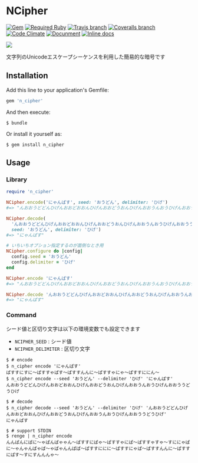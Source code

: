 # NCipher

[![Gem](https://img.shields.io/gem/v/n_cipher.svg)](https://rubygems.org/gems/n_cipher)
[![Required Ruby](https://img.shields.io/badge/ruby-%3E%3D%202.1.0-red.svg)](#)
[![Travis branch](https://img.shields.io/travis/844196/n_cipher.svg)](https://travis-ci.org/844196/n_cipher)
[![Coveralls branch](https://img.shields.io/coveralls/844196/n_cipher/master.svg)](https://coveralls.io/github/844196/n_cipher)
[![Code Climate](https://img.shields.io/codeclimate/github/844196/n_cipher.svg)](https://codeclimate.com/github/844196/n_cipher)
[![Docunment](https://img.shields.io/badge/docs-RubyDoc.info-blue.svg)](http://www.rubydoc.info/github/844196/n_cipher/master)
[![Inline docs](http://inch-ci.org/github/844196/n_cipher.svg?branch=master&style=shields)](http://inch-ci.org/github/844196/n_cipher)

![](https://cloud.githubusercontent.com/assets/4990822/10408480/9bf5d63a-6f39-11e5-9568-55e24afcbdc5.png)

文字列のUnicodeエスケープシーケンスを利用した簡易的な暗号です

## Installation

Add this line to your application's Gemfile:

```ruby
gem 'n_cipher'
```

And then execute:

```shellsession
$ bundle
```

Or install it yourself as:

```shellsession
$ gem install n_cipher
```

## Usage

### Library

```ruby
require 'n_cipher'

NCipher.encode('にゃんぱす', seed: 'おうどん', delimiter: 'ひげ')
#=> "んおおうどどんひげんおおどおおんひげんおおどうおんひげんおおうんおうひげんおおううどうひげ"

NCipher.decode(
  'んおおうどどんひげんおおどおおんひげんおおどうおんひげんおおうんおうひげんおおううどうひげ',
  seed: 'おうどん', delimiter: 'ひげ')
#=> "にゃんぱす"
```

```ruby
# いちいちオプション指定するのが面倒なとき用
NCipher.configure do |config|
  config.seed = 'おうどん'
  config.delimiter = 'ひげ'
end

NCipher.encode 'にゃんぱす'
#=> "んおおうどどんひげんおおどおおんひげんおおどうおんひげんおおうんおうひげんおおううどうひげ"

NCipher.decode 'んおおうどどんひげんおおどおおんひげんおおどうおんひげんおおうんおうひげんおおううどうひげ'
#=> "にゃんぱす"
```

### Command

シード値と区切り文字は以下の環境変数でも設定できます

- `NCIPHER_SEED` : シード値
- `NCIPHER_DELIMITER` : 区切り文字

```shellsession
$ # encode
$ n_cipher encode 'にゃんぱす'
ぱすすにすに〜ぱすすゃぱす〜ぱすすんんに〜ぱすすゃにゃ〜ぱすすににん〜
$ n_cipher encode --seed 'おうどん' --delimiter 'ひげ' 'にゃんぱす'
んおおうどどんひげんおおどおおんひげんおおどうおんひげんおおうんおうひげんおおううどうひげ
```

```shellsession
$ # decode
$ n_cipher decode --seed 'おうどん' --delimiter 'ひげ' 'んおおうどどんひげんおおどおおんひげんおおどうおんひげんおおうんおうひげんおおううどうひげ'
にゃんぱす
```

```shellsession
$ # support STDIN
$ renge | n_cipher encode
んんぱんにぱに〜ゃぱんぱゃゃん〜ぱすすにぱゃ〜ぱすすゃにぱ〜ぱすすゃすゃ〜すににゃぱに〜ゃんゃんぱゃぱ〜ゃぱゃんんぱぱ〜ぱすすににに〜ぱすすにゃぱ〜ぱすすんんに〜ぱすすにぱす〜すにすんんんゃ〜
```
